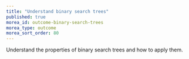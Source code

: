 ```yaml
---
title: "Understand binary search trees"
published: true
morea_id: outcome-binary-search-trees
morea_type: outcome
morea_sort_order: 80
---
```


Understand the properties of binary search trees and how to apply them. 
